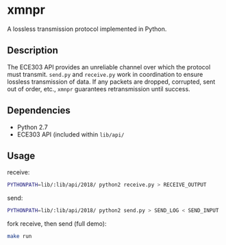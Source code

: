 # xmnpr

A lossless transmission protocol implemented in Python.

## Description

The ECE303 API provides an unreliable channel over which the protocol must transmit.
`send.py` and `receive.py` work in coordination to ensure lossless transmission of data.
If any packets are dropped, corrupted, sent out of order, etc., `xmnpr` guarantees retransmission until success.

## Dependencies

* Python 2.7
* ECE303 API (included within `lib/api/`

## Usage

receive:
```bash
PYTHONPATH=lib/:lib/api/2018/ python2 receive.py > RECEIVE_OUTPUT
```

send:
```bash
PYTHONPATH=lib/:lib/api/2018/ python2 send.py > SEND_LOG < SEND_INPUT
```

fork receive, then send (full demo):
```bash
make run
```
